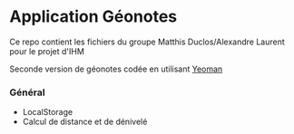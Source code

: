 # Application Géonotes

Ce repo contient les fichiers du groupe Matthis Duclos/Alexandre Laurent pour le projet d'IHM

Seconde version de géonotes codée en utilisant [Yeoman](http://yeoman.io)

### Général

- LocalStorage
- Calcul de distance et de dénivelé
